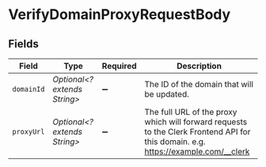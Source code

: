 # VerifyDomainProxyRequestBody


## Fields

| Field                                                                                                                             | Type                                                                                                                              | Required                                                                                                                          | Description                                                                                                                       |
| --------------------------------------------------------------------------------------------------------------------------------- | --------------------------------------------------------------------------------------------------------------------------------- | --------------------------------------------------------------------------------------------------------------------------------- | --------------------------------------------------------------------------------------------------------------------------------- |
| `domainId`                                                                                                                        | *Optional<? extends String>*                                                                                                      | :heavy_minus_sign:                                                                                                                | The ID of the domain that will be updated.                                                                                        |
| `proxyUrl`                                                                                                                        | *Optional<? extends String>*                                                                                                      | :heavy_minus_sign:                                                                                                                | The full URL of the proxy which will forward requests to the Clerk Frontend API for this domain. e.g. https://example.com/__clerk |